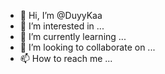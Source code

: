 - 👋 Hi, I’m @DuyyKaa
- 👀 I’m interested in ...
- 🌱 I’m currently learning ...
- 💞️ I’m looking to collaborate on ...
- 📫 How to reach me ...

<!---
DuyyKaa/DuyyKaa is a ✨ special ✨ repository because its `README.md` (this file) appears on your GitHub profile.
You can click the Preview link to take a look at your changes.
--->
